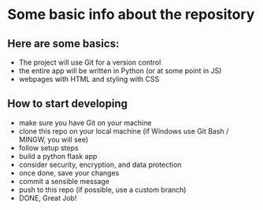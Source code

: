 # Some basic info about the repository

## Here are some basics:
- The project will use Git for a version control
- the entire app will be written in Python (or at some point in JS)
- webpages with HTML and styling with CSS

## How to start developing
- make sure you have Git on your machine
- clone this repo on your local machine (if Windows use Git Bash / MINGW, you will see)
- follow setup steps
- build a python flask app
- consider security, encryption, and data protection
- once done, save your changes
- commit a sensible message
- push to this repo (if possible, use a custom branch)
- DONE, Great Job!
